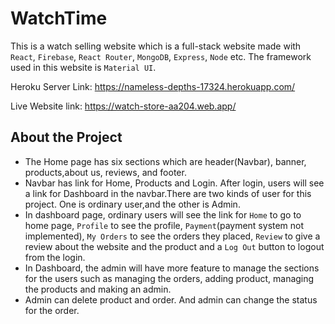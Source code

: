 # WatchTime

This is a watch selling website which is a full-stack website made with `React`, `Firebase`, `React Router`, `MongoDB`, `Express`, `Node` etc. The framework used in this website is `Material UI`.

Heroku Server Link: https://nameless-depths-17324.herokuapp.com/

Live Website link: https://watch-store-aa204.web.app/


## About the Project

 - The Home page has six sections which are header(Navbar), banner, products,about us, reviews, and footer. 
 - Navbar has link for Home, Products and Login. After login, users will see a link for Dashboard in the navbar.There are two kinds of user for this project. One is ordinary user,and the other is Admin.
 - In dashboard page, ordinary users will see the link for `Home` to go to home page, `Profile` to see the profile, `Payment`(payment system not implemented), `My Orders` to see the orders they placed, `Review` to give a review about the website and the product and a `Log Out` button to logout from the login.
 - In Dashboard, the admin will have more feature to manage the sections for the users such as managing the orders, adding product, managing the products and making an admin.
 - Admin can delete product and order. And admin can change the status for the order. 


